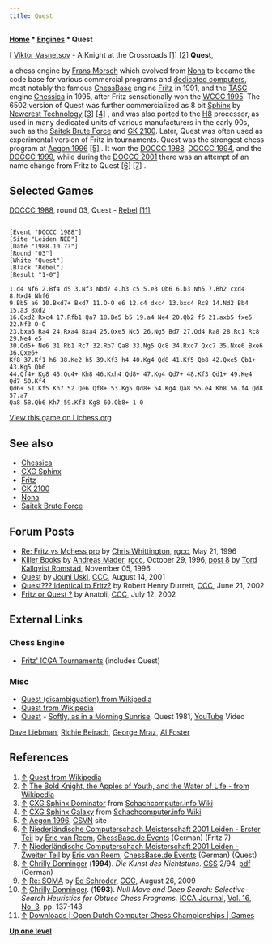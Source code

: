 ```yaml
---
title: Quest
---
```

**[Home](Home "Home") \* [Engines](Engines "Engines") \* Quest**



[ [Viktor Vasnetsov](Category:Viktor_Vasnetsov "Category:Viktor Vasnetsov") - A Knight at the Crossroads <a id="cite-note-1" href="#cite-ref-1">[1]</a> <a id="cite-note-2" href="#cite-ref-2">[2]</a>
**Quest**,  

a chess engine by [Frans Morsch](Frans_Morsch "Frans Morsch") which evolved from [Nona](Nona "Nona") to became the code base for various commercial programs and [dedicated computers](Dedicated_Chess_Computers "Dedicated Chess Computers"), most notably the famous [ChessBase](ChessBase "ChessBase") engine [Fritz](Fritz "Fritz") in 1991, and the [TASC](TASC "TASC") engine [Chessica](Chessica "Chessica") in 1995, after Fritz sensationally won the [WCCC 1995](WCCC_1995 "WCCC 1995"). The 6502 version of Quest was further commercialized as 8 bit [Sphinx](CXG_Sphinx#6502 "CXG Sphinx") by [Newcrest Technology](Newcrest_Technology "Newcrest Technology") <a id="cite-note-3" href="#cite-ref-3">[3]</a> <a id="cite-note-4" href="#cite-ref-4">[4]</a> , and was also ported to the [H8](H8 "H8") processor, as used in many dedicated units of various manufacturers in the early 90s, such as the [Saitek Brute Force](Saitek_Brute_Force "Saitek Brute Force") and [GK 2100](GK_2100 "GK 2100"). Later, Quest was often used as experimental version of Fritz in tournaments. Quest was the strongest chess program at [Aegon 1996](Aegon_1996 "Aegon 1996") <a id="cite-note-5" href="#cite-ref-5">[5]</a> . It won the [DOCCC 1988](DOCCC_1988 "DOCCC 1988"), [DOCCC 1994](DOCCC_1994 "DOCCC 1994"), and the [DOCCC 1999](DOCCC_1999 "DOCCC 1999"), while during the [DOCCC 2001](DOCCC_2001 "DOCCC 2001") there was an attempt of an name change from Fritz to Quest <a id="cite-note-6" href="#cite-ref-6">[6]</a> <a id="cite-note-7" href="#cite-ref-7">[7]</a> . 



## Selected Games


[DOCCC 1988](DOCCC_1988 "DOCCC 1988"), round 03, Quest - [Rebel](Rebel "Rebel") <a id="cite-note-11" href="#cite-ref-11">[11]</a>




```

[Event "DOCCC 1988"]
[Site "Leiden NED"]
[Date "1988.10.??"]
[Round "03"]
[White "Quest"]
[Black "Rebel"]
[Result "1-0"]

1.d4 Nf6 2.Bf4 d5 3.Nf3 Nbd7 4.h3 c5 5.e3 Qb6 6.b3 Nh5 7.Bh2 cxd4 8.Nxd4 Nhf6
9.Bb5 a6 10.Bxd7+ Bxd7 11.O-O e6 12.c4 dxc4 13.bxc4 Rc8 14.Nd2 Bb4 15.a3 Bxd2
16.Qxd2 Rxc4 17.Rfb1 Qa7 18.Be5 b5 19.a4 Ne4 20.Qb2 f6 21.axb5 fxe5 22.Nf3 O-O
23.bxa6 Ra4 24.Rxa4 Bxa4 25.Qxe5 Nc5 26.Ng5 Bd7 27.Qd4 Ra8 28.Rc1 Rc8 29.Ne4 e5
30.Qd5+ Ne6 31.Rb1 Rc7 32.Rb7 Qa8 33.Ng5 Qc8 34.Rxc7 Qxc7 35.Nxe6 Bxe6 36.Qxe6+
Kf8 37.Kf1 h6 38.Ke2 h5 39.Kf3 h4 40.Kg4 Qd8 41.Kf5 Qb8 42.Qxe5 Qb1+ 43.Kg5 Qb6
44.Qf4+ Kg8 45.Qc4+ Kh8 46.Kxh4 Qd8+ 47.Kg4 Qd7+ 48.Kf3 Qd1+ 49.Ke4 Qd7 50.Kf4
Qd6+ 51.Kf5 Kh7 52.Qe6 Qf8+ 53.Kg5 Qd8+ 54.Kg4 Qa8 55.e4 Kh8 56.f4 Qd8 57.a7
Qa8 58.Qb6 Kh7 59.Kf3 Kg8 60.Qb8+ 1-0

```

[View this game on Lichess.org](https://lichess.org/8KCoX1lG)



## See also


* [Chessica](Chessica "Chessica")
* [CXG Sphinx](CXG_Sphinx "CXG Sphinx")
* [Fritz](Fritz "Fritz")
* [GK 2100](GK_2100 "GK 2100")
* [Nona](Nona "Nona")
* [Saitek Brute Force](Saitek_Brute_Force "Saitek Brute Force")


## Forum Posts


* [Re: Fritz vs Mchess pro](http://groups.google.com/group/rec.games.chess.computer/msg/f0866cfd16eb7563) by [Chris Whittington](Chris_Whittington "Chris Whittington"), [rgcc](Computer_Chess_Forums "Computer Chess Forums"), May 21, 1996
* [Killer Books](http://groups.google.com/group/rec.games.chess.computer/browse_frm/thread/f14614c6bdebff95) by [Andreas Mader](Andreas_Mader "Andreas Mader"), [rgcc](Computer_Chess_Forums "Computer Chess Forums"), October 29, 1996, [post 8](http://groups.google.com/group/rec.games.chess.computer/msg/12ce323b1ff65580) by [Tord Kallqvist Romstad](Tord_Romstad "Tord Romstad"), November 05, 1996
* [Quest](https://www.stmintz.com/ccc/index.php?id=183537) by [Jouni Uski](Jouni_Uski "Jouni Uski"), [CCC](CCC "CCC"), August 14, 2001
* [Quest??? Identical to Fritz?](https://www.stmintz.com/ccc/index.php?id=236740) by Robert Henry Durrett, [CCC](CCC "CCC"), June 21, 2002
* [Fritz or Quest ?](https://www.stmintz.com/ccc/index.php?id=239979) by Anatoli, [CCC](CCC "CCC"), July 12, 2002


## External Links


### Chess Engine


* [Fritz' ICGA Tournaments](https://www.game-ai-forum.org/icga-tournaments/program.php?id=27) (includes Quest)


### Misc


* [Quest (disambiguation) from Wikipedia](https://en.wikipedia.org/wiki/Quest_%28disambiguation%29)
* [Quest from Wikipedia](https://en.wikipedia.org/wiki/Quest)
* [Quest](https://en.wikipedia.org/wiki/Quest_%28band%29) - [Softly, as in a Morning Sunrise](https://en.wikipedia.org/wiki/Softly,_as_in_a_Morning_Sunrise), Quest 1981, [YouTube](https://en.wikipedia.org/wiki/YouTube) Video


 [Dave Liebman](Category:Dave_Liebman "Category:Dave Liebman"), [Richie Beirach](https://en.wikipedia.org/wiki/Richie_Beirach), [George Mraz](https://en.wikipedia.org/wiki/George_Mraz), [Al Foster](https://en.wikipedia.org/wiki/Al_Foster)
 
## References


1. <a id="cite-ref-1" href="#cite-note-1">↑</a> [Quest from Wikipedia](https://en.wikipedia.org/wiki/Quest)
2. <a id="cite-ref-2" href="#cite-note-2">↑</a> [The Bold Knight, the Apples of Youth, and the Water of Life - from Wikipedia](https://en.wikipedia.org/wiki/The_Bold_Knight,_the_Apples_of_Youth,_and_the_Water_of_Life)
3. <a id="cite-ref-3" href="#cite-note-3">↑</a> [CXG Sphinx Dominator](http://www.schach-computer.info/wiki/index.php/CXG_Sphinx_Dominator) from [Schachcomputer.info Wiki](http://www.schach-computer.info/wiki/index.php/Hauptseite_En)
4. <a id="cite-ref-4" href="#cite-note-4">↑</a> [CXG Sphinx Galaxy](http://www.schach-computer.info/wiki/index.php/CXG_Sphinx_Galaxy) from [Schachcomputer.info Wiki](http://www.schach-computer.info/wiki/index.php/Hauptseite_En)
5. <a id="cite-ref-5" href="#cite-note-5">↑</a> [Aegon 1996](http://www.csvn.nl/index.php?option=com_content&task=view&id=122&Itemid=50), [CSVN](CSVN "CSVN") site
6. <a id="cite-ref-6" href="#cite-note-6">↑</a> [Niederländische Computerschach Meisterschaft 2001 Leiden - Erster Teil](http://www.chessbase.de/events/events.asp?pid=114) by [Eric van Reem](Eric_van_Reem "Eric van Reem"), [ChessBase.de Events](ChessBase "ChessBase") (German) (Fritz 7)
7. <a id="cite-ref-7" href="#cite-note-7">↑</a> [Niederländische Computerschach Meisterschaft 2001 Leiden - Zweiter Teil](http://www.chessbase.de/events/events.asp?pid=116) by [Eric van Reem](Eric_van_Reem "Eric van Reem"), [ChessBase.de Events](ChessBase "ChessBase") (German) (Quest)
8. <a id="cite-ref-8" href="#cite-note-8">↑</a> [Chrilly Donninger](Chrilly_Donninger "Chrilly Donninger") (**1994**). *Die Kunst des Nichtstuns*. [CSS](Computerschach_und_Spiele "Computerschach und Spiele") 2/94, [pdf](http://www.mustrum.de/chrilly/nullmove.pdf) (German)
9. <a id="cite-ref-9" href="#cite-note-9">↑</a> [Re: SOMA](http://www.talkchess.com/forum/viewtopic.php?topic_view=threads&p=288321&t=28775) by [Ed Schroder](Ed_Schroder "Ed Schroder"), [CCC](CCC "CCC"), August 26, 2009
10. <a id="cite-ref-10" href="#cite-note-10">↑</a> [Chrilly Donninger](Chrilly_Donninger "Chrilly Donninger"). (**1993**). *Null Move and Deep Search: Selective-Search Heuristics for Obtuse Chess Programs.* [ICCA Journal](ICGA_Journal "ICGA Journal"), [Vol. 16, No. 3](http://people.csail.mit.edu/heinz/iccaj_db/node4.html), pp. 137-143
11. <a id="cite-ref-11" href="#cite-note-11">↑</a> [Downloads | Open Dutch Computer Chess Championships | Games](http://www.csvn.nl/index.php?option=com_docman&task=cat_view&gid=37&Itemid=26&lang=en&limitstart=20)

**[Up one level](Engines "Engines")**







 
